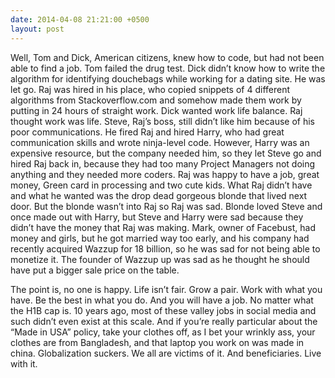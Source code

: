 ```yaml
---
date: 2014-04-08 21:21:00 +0500
layout: post
---
```

Well, Tom and Dick, American citizens, knew how to code, but had not been able to find a job. Tom failed the drug test. Dick didn’t know how to write the algorithm for identifying douchebags while working for a dating site. He was let go. Raj was hired in his place, who copied snippets of 4 different algorithms from Stackoverflow.com and somehow made them work by putting in 24 hours of straight work. Dick wanted work life balance. Raj thought work was life. Steve, Raj’s boss, still didn’t like him because of his poor communications. He fired Raj and hired Harry, who had great communication skills and wrote ninja-level code. However, Harry was an expensive resource, but the company needed him, so they let Steve go and hired Raj back in, because they had too many Project Managers not doing anything and they needed more coders. Raj was happy to have a job, great money, Green card in processing and two cute kids. What Raj didn’t have and what he wanted was the drop dead gorgeous blonde that lived next door. But the blonde wasn’t into Raj so Raj was sad. Blonde loved Steve and once made out with Harry, but Steve and Harry were sad because they didn’t have the money that Raj was making. Mark, owner of Facebust, had money and girls, but he got married way too early, and his company had recently acquired Wazzup for 18 billion, so he was sad for not being able to monetize it. The founder of Wazzup up was sad as he thought he should have put a bigger sale price on the table.

The point is, no one is happy. Life isn’t fair. Grow a pair. Work with what you have. Be the best in what you do. And you will have a job. No matter what the H1B cap is. 10 years ago, most of these valley jobs in social media and such didn’t even exist at this scale. And if you’re really particular about the “Made in USA” policy, take your clothes off, as I bet your wrinkly ass, your clothes are from Bangladesh, and that laptop you work on was made in china. Globalization suckers. We all are victims of it. And beneficiaries. Live with it.
